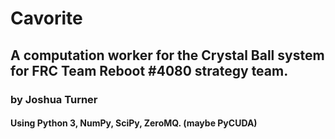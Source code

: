 # Cavorite

## A computation worker for the Crystal Ball system for FRC Team Reboot #4080 strategy team.

### by Joshua Turner

#### Using Python 3, NumPy, SciPy, ZeroMQ. (maybe PyCUDA)
